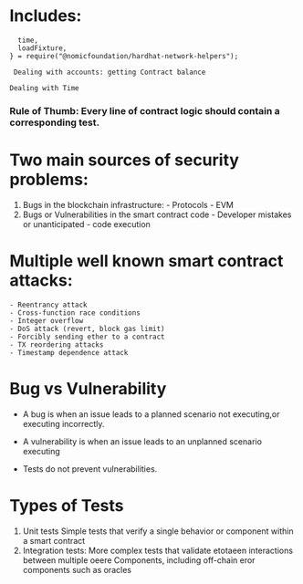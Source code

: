 # Includes:

```const {
  time,
  loadFixture,
} = require("@nomicfoundation/hardhat-network-helpers");
```
``` Dealing with accounts: getting Contract balance```

```Dealing with Time```

### Rule of Thumb: Every line of contract logic should contain a corresponding test.

# Two main sources of security problems:
  1. Bugs in the blockchain infrastructure:
    - Protocols
    - EVM
  2. Bugs or Vulnerabilities in the smart contract code
    - Developer mistakes or unanticipated
    - code execution

# Multiple well known smart contract attacks:
    - Reentrancy attack
    - Cross-function race conditions
    - Integer overflow
    - DoS attack (revert, block gas limit)
    - Forcibly sending ether to a contract
    - TX reordering attacks
    - Timestamp dependence attack

# Bug vs Vulnerability
  - A bug is when an issue leads to a planned scenario not executing,or executing incorrectly.

- A vulnerability is when an issue leads to an unplanned scenario executing

- Tests do not prevent vulnerabilities.


# Types of Tests
  1. Unit tests
    Simple tests that verify a single behavior or component within a smart contract
  2. Integration tests: 
    More complex tests that validate etotaeen interactions between multiple oeere Components, including off-chain eror components such as oracles